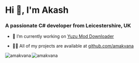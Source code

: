 <h1 align="left">Hi 👋, I'm Akash</h1>
<h3 align="left">A passionate C# developer from Leicestershire, UK</h3>

- 🔭 I’m currently working on [Yuzu Mod Downloader](https://github.com/amakvana/YuzuModDownloader)

- 👨‍💻 All of my projects are available at [github.com/amakvana](https://github.com/amakvana?tab=repositories)

<p align="left"><img align="left" src="https://github-readme-stats.vercel.app/api/top-langs?username=amakvana&show_icons=true&locale=en&layout=compact" alt="amakvana" />&nbsp;<img align="left" src="https://github-readme-stats.vercel.app/api?username=amakvana&show_icons=true&locale=en&layout=compact&include_all_commits=true&hide_title=true" alt="amakvana" /></p>

